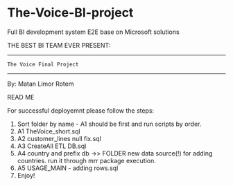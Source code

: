 # The-Voice-BI-project
Full BI development system E2E base on Microsoft solutions 

THE BEST BI TEAM EVER PRESENT:
****************************************
	The Voice Final Project
****************************************
By: Matan Limor Rotem 


READ ME

For successful deployemnt please follow the steps: 

1) Sort folder by name - A1 should be first and run scripts by order.
2) A1 TheVoice_short.sql
3) A2 customer_lines null fix.sql
4) A3 CreateAll ETL DB.sql
5) A4 country and prefix db ->> FOLDER new data source(!) for adding countries. run it through mrr package execution. 
6) A5 USAGE_MAIN - adding rows.sql
7) Enjoy!



